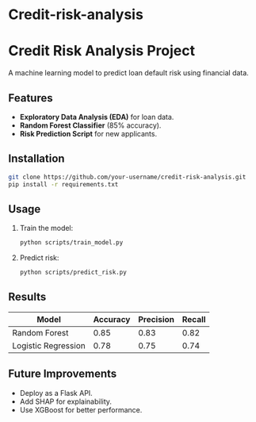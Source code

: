 # Credit-risk-analysis

# Credit Risk Analysis Project

A machine learning model to predict loan default risk using financial data.

## Features
- **Exploratory Data Analysis (EDA)** for loan data.
- **Random Forest Classifier** (85% accuracy).
- **Risk Prediction Script** for new applicants.

## Installation
```bash
git clone https://github.com/your-username/credit-risk-analysis.git
pip install -r requirements.txt
```

## Usage
1. Train the model:
   ```bash
   python scripts/train_model.py
   ```
2. Predict risk:
   ```bash
   python scripts/predict_risk.py
   ```

## Results
| Model               | Accuracy | Precision | Recall |
|---------------------|----------|-----------|--------|
| Random Forest       | 0.85     | 0.83      | 0.82   |
| Logistic Regression | 0.78     | 0.75      | 0.74   |

## Future Improvements
- Deploy as a Flask API.
- Add SHAP for explainability.
- Use XGBoost for better performance.

